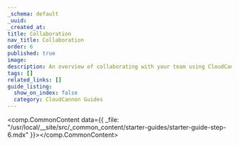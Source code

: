 ```yaml
---
_schema: default
_uuid:
_created_at:
title: Collaboration
nav_title: Collaboration
order: 6
published: true
image:
description: An overview of collaborating with your team using CloudCannon.
tags: []
related_links: []
guide_listing:
  show_on_index: false
  category: CloudCannon Guides
---
```

<comp.CommonContent data={{ _file: "/usr/local/__site/src/_common_content/starter-guides/starter-guide-step-6.mdx" }}></comp.CommonContent>